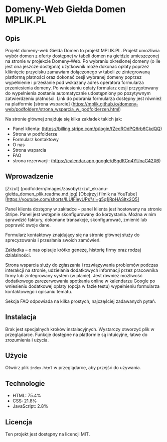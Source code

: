 # Domeny-Web Giełda Domen MPLIK.PL

## Opis
Projekt domeny-web Giełda Domen to projekt MPLIK.PL. Projekt umożliwia wybór domen z oferty dostępnej w tabeli domen na giełdzie umieszczonej na stronie w projekcie Domeny-Web. Po wybraniu określonej domeny (o ile jest ona jeszcze dostępna) użytkownik może dokonać opłaty poprzez kliknięcie przycisku zamawiam dołączonego w tabeli ze zintegrowaną platformą płatności oraz dokonać cesji wybranej domeny poprzez wypełnienie i przesłanie pod wskazany adres operatora formularza przeniesienia domeny. Po wniesieniu opłaty formularz cesji przygotowany do wypełnienia zostanie automatycznie udostępniony po pozytywnym zatwierdzeniu płatności. Link do pobrania formularza dostępny jest również na platformie [strona wsparcie]
(https://mplik.github.io/domeny-web/podfoldern/strona_wsparcia_w_podfolderzen.html)

Na stronie głównej znajduje się kilka zakładek takich jak:
- Panel klienta: (https://billing.stripe.com/p/login/fZedROdPQ6rb6CkdQQ)
- Strona w podfolderze
- Formularz kontaktowy
- O nas
- Strona wsparcia
- FAQ
- strona rezerwacji: (https://calendar.app.google/d5gdKCn4YUnaG42X6)

## Wprowadzenie
[Zrzut]
(podfoldern/images/zasoby/zrzut_ekranu-giełda_domen_plik.readme.md.jpg)
[Obejrzyj filmik na YouTube][https://youtube.com/shorts/lLUIFieyUPs?si=g5q1jRpHASltx2Q5] 

Panel klienta dostępny w zakładce – panel klienta jest hostowany na stronie Stripe. Panel jest wstępnie skonfigurowany do korzystania. Można w nim sprawdzić faktury, dokonane transakcje, skonfigurować, zmienić lub poprawić swoje dane.

Formularz kontaktowy znajdujący się na stronie głównej służy do sprecyzowania i przesłania swoich zamówień.

Zakładka – o nas opisuje krótko genezę, historię firmy oraz rodzaj działalności.

Strona wsparcia służy do zgłaszania i rozwiązywania problemów podczas interakcji na stronie, udzielania dodatkowych informacji przez pracownika firmy lub zintegrowany system (w planie). Jest również możliwość dodatkowego zarezerwowania spotkania online w kalendarzu Google po wniesieniu dodatkowej opłaty (opcja w fazie testu) wypełnieniu formularza kontaktowego i opisaniu tematu.

Sekcja FAQ odpowiada na kilka prostych, najczęściej zadawanych pytań.

## Instalacja
Brak jest specjalnych kroków instalacyjnych. Wystarczy otworzyć plik w przeglądarce. Funkcje dostępne na platformie są intuicyjne, łatwe do zrozumienia i użycia.

## Użycie
Otwórz plik `index.html` w przeglądarce, aby przejść do używania.

## Technologie
- HTML: 75.4%
- CSS: 21.8%
- JavaScript: 2.8%

## Licencja
Ten projekt jest dostępny na licencji MIT.

[videoLink]: Film